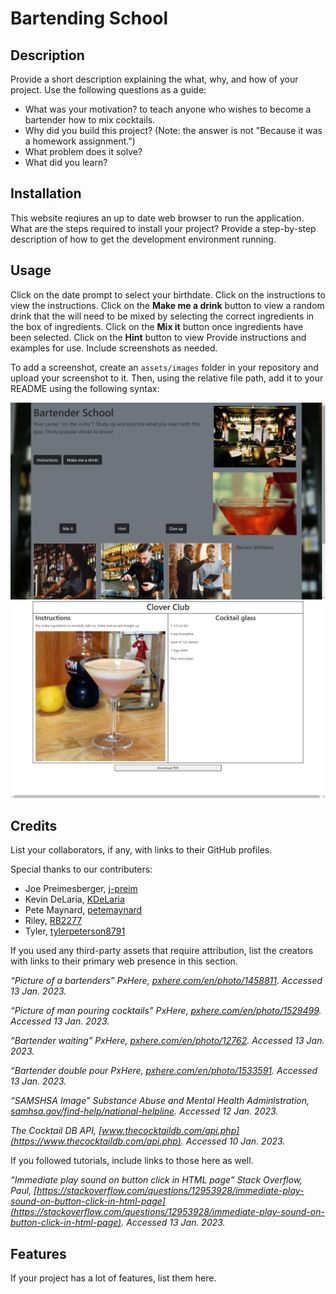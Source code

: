 # Bartending School

## Description

Provide a short description explaining the what, why, and how of your project. Use the following questions as a guide:

- What was your motivation? to teach anyone who wishes to become a bartender how to mix cocktails.
- Why did you build this project? (Note: the answer is not "Because it was a homework assignment.")
- What problem does it solve?
- What did you learn?

## Installation
This website reqiures an up to date web browser to run the application.
What are the steps required to install your project? Provide a step-by-step description of how to get the development environment running.

## Usage
Click on the date prompt to select your birthdate. Click on the instructions to view the instructions. Click on the **Make me a drink** button to view a random drink that the will need to be mixed by selecting the correct ingredients in the box of ingredients. Click on the **Mix it** button once ingredients have been selected. Click on the **Hint** button to view 
Provide instructions and examples for use. Include screenshots as needed.

To add a screenshot, create an `assets/images` folder in your repository and upload your screenshot to it. Then, using the relative file path, add it to your README using the following syntax:

![Bartending School](assets/images/screenshot1.png)
![Bartending School](assets/images/screenshot2.png)

## Credits

List your collaborators, if any, with links to their GitHub profiles.

Special thanks to our contributers:
- Joe Preimesberger, [j-preim](https://github.com/j-preim)
- Kevin DeLaria, [KDeLaria](https://github.com/KDeLaria)
- Pete Maynard, [petemaynard](https://github.com/petemaynard)
- Riley, [RB2277](https://github.com/RB2277)
- Tyler, [tylerpeterson8791](https://github.com/tylerpeterson8791)

If you used any third-party assets that require attribution, list the creators with links to their primary web presence in this section.

*“Picture of a bartenders” PxHere, *[pxhere.com/en/photo/1458811](https://pxhere.com/en/photo/1458811)*. Accessed 13 Jan. 2023.*

*“Picture of man pouring cocktails” PxHere, *[pxhere.com/en/photo/1529499](https://pxhere.com/en/photo/1529499)*. Accessed 13 Jan. 2023.*

*“Bartender waiting” PxHere, *[pxhere.com/en/photo/12762](https://pxhere.com/en/photo/12762)*. Accessed 13 Jan. 2023.*

*“Bartender double pour PxHere, *[pxhere.com/en/photo/1533591](https://pxhere.com/en/photo/1533591)*. Accessed 13 Jan. 2023.*

*“SAMSHSA Image” Substance Abuse and Mental Health Administration, *[samhsa.gov/find-help/national-helpline](https://www.samhsa.gov/find-help/national-helpline)*. Accessed 12 Jan. 2023.*

*The Cocktail DB API, *[www.thecocktaildb.com/api.php](https://www.thecocktaildb.com/api.php)*. Accessed 10 Jan. 2023.*

If you followed tutorials, include links to those here as well.

*“Immediate play sound on button click in HTML page” Stack Overflow, Paul, *[https://stackoverflow.com/questions/12953928/immediate-play-sound-on-button-click-in-html-page](https://stackoverflow.com/questions/12953928/immediate-play-sound-on-button-click-in-html-page)*. Accessed 13 Jan. 2023.*

## Features

If your project has a lot of features, list them here.
